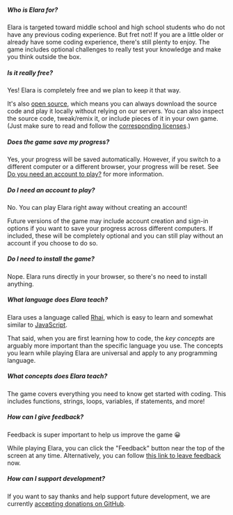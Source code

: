 ##### Who is Elara for?

Elara is targeted toward middle school and high school students who do not have
any previous coding experience. But fret not! If you are a little older or already
have some coding experience, there's still plenty to enjoy. The game includes
optional challenges to really test your knowledge and make you think outside the
box.

##### Is it really free?

Yes! Elara is completely free and we plan to keep it that way.

It's also [open source](https://github.com/albrow/elara), which means you can
always download the source code and play it locally without relying on our servers.
You can also inspect the source code, tweak/remix it, or include pieces of it in
your own game. (Just make sure to read and follow the
[corresponding licenses](https://github.com/albrow/elara/blob/main/LICENSE.txt).)

##### Does the game save my progress?

Yes, your progress will be saved automatically. However, if you switch
to a different computer or a different browser, your progress will be reset. See
[Do you need an account to play?](#do-you-need-an-account-to-play) for more
information.

##### Do I need an account to play?

No. You can play Elara right away without creating an account!

Future versions of the game may include account creation and sign-in options if
you want to save your progress across different computers. If included, these
will be completely optional and you can still play without an account if you
choose to do so.

##### Do I need to install the game?

Nope. Elara runs directly in your browser, so there's no need to install anything.

##### What language does Elara teach?

Elara uses a language called
[Rhai](https://rhai.rs/book/ref/index.html), which is easy to learn
and somewhat similar to
[JavaScript](https://developer.mozilla.org/en-US/docs/Web/javascript).

That said, when you are first learning how to code, the _key concepts_ are arguably
more important than the specific language you use. The concepts you learn
while playing Elara are universal and apply to any programming language.

##### What concepts does Elara teach?

The game covers everything you need to know get started with coding. This
includes functions, strings, loops, variables, if statements, and more!

##### How can I give feedback?

Feedback is super important to help us improve the game 😀

While playing Elara, you can click the "Feedback" button near the top
of the screen at any time. Alternatively, you can follow
[this link to leave feedback](https://forms.gle/PZkMf5LkPwLunfNu7) now.

##### How can I support development?

If you want to say thanks and help support future development, we are
currently [accepting donations on GitHub](https://github.com/sponsors/albrow).
